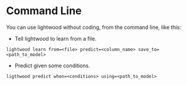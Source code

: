 # Command Line



You can use lightwood without coding, from the command line, like this:

* Tell lightwood to learn from a file.

```lightwood learn from=<file> predict=<column_name> save_to=<path_to_model>``` 

* Predict given some conditions.

```ligthwood predict when=<conditions> using=<path_to_model> ```
